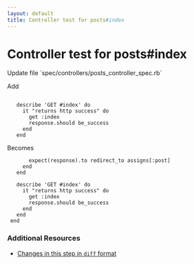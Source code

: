 ```yaml
---
layout: default
title: Controller test for posts#index
---
```


<h1 id="main">Controller test for posts#index</h1>
Update file `spec/controllers/posts_controller_spec.rb`

Add
<pre><code> 
   describe &#39;GET #index&#39; do
     it &quot;returns http success&quot; do
       get :index
       response.should be_success
     end
   end</code></pre>


Becomes
<pre><code>       expect(response).to redirect_to assigns[:post]
     end
   end
 
   describe &#39;GET #index&#39; do
     it &quot;returns http success&quot; do
       get :index
       response.should be_success
     end
   end
 end
</code></pre>



### Additional Resources

* [Changes in this step in `diff` format](https://github.com/stevenhallen/rails_getting_started_bdd/commit/e3323a88b5bb9321d628b101f2277e8052ac2f51)

